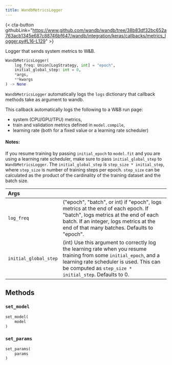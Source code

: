 ```yaml
---
title: WandbMetricsLogger
---
```


{< cta-button githubLink="https://www.github.com/wandb/wandb/tree/38b83df32bc652a763acb1345e687c88746bf647/wandb/integration/keras/callbacks/metrics_logger.py#L16-L129" >}

Logger that sends system metrics to W&B.

```python
WandbMetricsLogger(
    log_freq: Union[LogStrategy, int] = "epoch",
    initial_global_step: int = 0,
    *args,
    **kwargs
) -> None
```

`WandbMetricsLogger` automatically logs the `logs` dictionary that callback methods
take as argument to wandb.

This callback automatically logs the following to a W&B run page:

* system (CPU/GPU/TPU) metrics,
* train and validation metrics defined in `model.compile`,
* learning rate (both for a fixed value or a learning rate scheduler)

#### Notes:

If you resume training by passing `initial_epoch` to `model.fit` and you are using a
learning rate scheduler, make sure to pass `initial_global_step` to
`WandbMetricsLogger`. The `initial_global_step` is `step_size * initial_step`, where
`step_size` is number of training steps per epoch. `step_size` can be calculated as
the product of the cardinality of the training dataset and the batch size.

| Args |  |
| :--- | :--- |
|  `log_freq` |  ("epoch", "batch", or int) if "epoch", logs metrics at the end of each epoch. If "batch", logs metrics at the end of each batch. If an integer, logs metrics at the end of that many batches. Defaults to "epoch". |
|  `initial_global_step` |  (int) Use this argument to correctly log the learning rate when you resume training from some `initial_epoch`, and a learning rate scheduler is used. This can be computed as `step_size * initial_step`. Defaults to 0. |

## Methods

### `set_model`

```python
set_model(
    model
)
```

### `set_params`

```python
set_params(
    params
)
```
